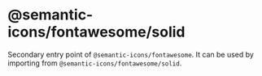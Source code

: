 # @semantic-icons/fontawesome/solid

Secondary entry point of `@semantic-icons/fontawesome`. It can be used by importing from `@semantic-icons/fontawesome/solid`.
